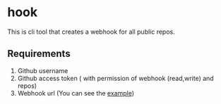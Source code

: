 # hook

This is cli tool that creates a webhook for all public repos.

## Requirements

1. Github username
2. Github access token ( with permission of webhook (read,write) and repos)
3. Webhook url (You can see the [example](https://github.com/root27/gh-hook))


